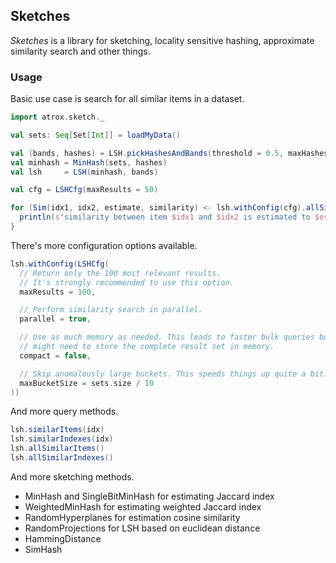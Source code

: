## Sketches

*Sketches* is a library for sketching, locality sensitive hashing,
approximate similarity search and other things.

### Usage

Basic use case is search for all similar items in a dataset.

```scala
import atrox.sketch._

val sets: Seq[Set[Int]] = loadMyData()

val (bands, hashes) = LSH.pickHashesAndBands(threshold = 0.5, maxHashes = 64)
val minhash = MinHash(sets, hashes)
val lsh     = LSH(minhash, bands)

val cfg = LSHCfg(maxResults = 50)

for (Sim(idx1, idx2, estimate, similarity) <- lsh.withConfig(cfg).allSimilarItems(minEst = 0.5)) {
  println(s"similarity between item $idx1 and $idx2 is estimated to $estimate")
}
```

There's more configuration options available.

```scala
lsh.withConfig(LSHCfg(
  // Return only the 100 most relevant results.
  // It's strongly recommended to use this option.
  maxResults = 100,

  // Perform similarity search in parallel.
  parallel = true,

  // Use as much memory as needed. This leads to faster bulk queries but
  // might need to store the complete result set in memory.
  compact = false,

  // Skip anomalously large buckets. This speeds things up quite a bit.
  maxBucketSize = sets.size / 10
))
```

And more query methods.

```scala
lsh.similarItems(idx)
lsh.similarIndexes(idx)
lsh.allSimilarItems()
lsh.allSimilarIndexes()
```

And more sketching methods.

- MinHash and SingleBitMinHash for estimating Jaccard index
- WeightedMinHash for estimating weighted Jaccard index
- RandomHyperplanes for estimation cosine similarity
- RandomProjections for LSH based on euclidean distance
- HammingDistance
- SimHash
